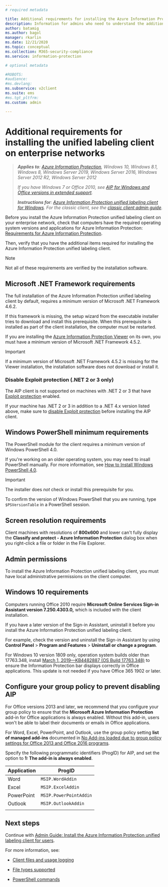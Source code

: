 ```yaml
---
# required metadata

title: Additional requirements for installing the Azure Information Protection unified labeling client
description: Information for admins who need to understand the additional system requirements for installing the Unified Labeling client on enterprise networks.
author: batamig
ms.author: bagol
manager: rkarlin
ms.date: 12/21/2020
ms.topic: conceptual
ms.collection: M365-security-compliance
ms.service: information-protection

# optional metadata

#ROBOTS:
#audience:
#ms.devlang:
ms.subservice: v2client
ms.suite: ems
#ms.tgt_pltfrm:
ms.custom: admin

---
```



# Additional requirements for installing the unified labeling client on enterprise networks

>***Applies to**: [Azure Information Protection](https://azure.microsoft.com/pricing/details/information-protection), Windows 10, Windows 8.1, Windows 8, Windows Server 2019, Windows Server 2016, Windows Server 2012 R2, Windows Server 2012*
>
>*If you have Windows 7 or Office 2010, see [AIP for Windows and Office versions in extended support](../known-issues.md#aip-for-windows-and-office-versions-in-extended-support).*
>
>***Instructions for**: [Azure Information Protection unified labeling client for Windows](../faqs.md#whats-the-difference-between-the-azure-information-protection-classic-and-unified-labeling-clients). For the classic client, see the [classic client admin guide](client-admin-guide-install.md).*

Before you install the Azure Information Protection unified labeling client on your enterprise network, check that computers have the required operating system versions and applications for Azure Information Protection: [Requirements for Azure Information Protection](../requirements.md). 

Then, verify that you have the additional items required for installing the Azure Information Protection unified labeling client.

> [!NOTE]
> Not all of these requirements are verified by the installation software.
>

## Microsoft .NET Framework requirements

The full installation of the Azure Information Protection unified labeling client by default, requires a minimum version of Microsoft .NET Framework 4.6.2. 

If this framework is missing, the setup wizard from the executable installer tries to download and install this prerequisite. When this prerequisite is installed as part of the client installation, the computer must be restarted.  

If you are installing the [Azure Information Protection Viewer](clientv2-view-use-files.md) on its own, you must have a minimum version of Microsoft .NET Framework 4.5.2. 

> [!IMPORTANT]
> If a minimum version of Microsoft .NET Framework 4.5.2 is missing for the Viewer installation, the installation software does *not* download or install it.
> 

### Disable Exploit protection (.NET 2 or 3 only)

The AIP client is not supported on machines with .NET 2 or 3 that have [Exploit protection](/windows/security/threat-protection/microsoft-defender-atp/enable-exploit-protection) enabled. 

If your machine has .NET 2 or 3 in addition to a .NET 4.x version listed above, make sure to [disable Exploit protection](../known-issues.md#known-issues-for-aip-and-exploit-protection) before installing the AIP client.

## Windows PowerShell minimum requirements

The PowerShell module for the client requires a minimum version of Windows PowerShell 4.0.

If you're working on an older operating system, you may need to insall PowerShell manually. For more information, see [How to Install Windows PowerShell 4.0](https://social.technet.microsoft.com/wiki/contents/articles/21016.how-to-install-windows-powershell-4-0.aspx). 

> [!IMPORTANT]
> The installer does *not* check or install this prerequisite for you. 
>
> To confirm the version of Windows PowerShell that you are running, type `$PSVersionTable` in a PowerShell session.  
> 


## Screen resolution requirements

Client machines with resolutions of **800x600** and lower can't fully display the **Classify and protect - Azure Information Protection** dialog box when you right-click a file or folder in the File Explorer.   

## Admin permissions

To install the Azure Information Protection unified labeling client, you must have local administrative permissions on the client computer.
        
## Windows 10 requirements

Computers running Office 2010 require **Microsoft Online Services Sign-in Assistant version 7.250.4303.0,** which is included with the client installation. 

If you have a later version of the Sign-in Assistant, uninstall it before you install the Azure Information Protection unified labeling client. 

For example, check the version and uninstall the Sign-in Assistant by using **Control Panel** > **Program and Features** > **Uninstall or change a program**. 

For Windows 10 version 1809 only, operation system builds older than 17763.348, install [March 1, 2019—KB4482887 (OS Build 17763.348)](https://support.microsoft.com/help/4482887/windows-10-update-kb4482887) to ensure the Information Protection bar displays correctly in Office applications. This update is not needed if you have Office 365 1902 or later.    

## Configure your group policy to prevent disabling AIP

For Office versions 2013 and later, we recommend that you configure your group policy to ensure that the **Microsoft Azure Information Protection** add-in for Office applications is always enabled.  Without this add-in, users won't be able to label their documents or emails in Office applications.   

For Word, Excel, PowerPoint, and Outlook, use the group policy setting **list of managed add-ins** documented in [No Add-ins loaded due to group policy settings for Office 2013 and Office 2016 programs](https://support.microsoft.com/help/2733070/no-add-ins-loaded-due-to-group-policy-settings-for-office-2013-and-off). 

Specify the following programmatic identifiers (ProgID) for AIP, and set the option to **1: The add-in is always enabled**.

|Application  |ProgID  |
|---------|---------|
|Word     |     `MSIP.WordAddin`    |
|Excel     |  `MSIP.ExcelAddin`       |
|PowerPoint     |   `MSIP.PowerPointAddin`      |
|Outlook | `MSIP.OutlookAddin` |
| | | 
    

## Next steps

Continue with  [Admin Guide: Install the Azure Information Protection unified labeling client for users](clientv2-admin-guide-install.md).

For more information, see:

- [Client files and usage logging](clientv2-admin-guide-files-and-logging.md)

- [File types supported](clientv2-admin-guide-file-types.md)

- [PowerShell commands](clientv2-admin-guide-powershell.md)